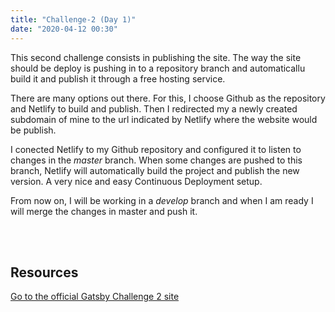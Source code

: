 ```yaml
---
title: "Challenge-2 (Day 1)"
date: "2020-04-12 00:30"
---
```


This second challenge consists in publishing the site. The way the site should be deploy is pushing in to a repository branch and automaticallu build it and publish it through a free hosting service.

There are many options out there. For this, I choose Github as the repository and Netlify to build and publish. Then I redirected my a newly created subdomain of mine to the url indicated by Netlify where the website would be publish.

I conected Netlify to my Github repository and configured it to listen to changes in the _master_ branch. When some changes are pushed to this branch, Netlify will automatically build the project and publish the new version. A very nice and easy Continuous Deployment setup.

From now on, I will be working in a _develop_ branch and when I am ready I will merge the changes in master and push it.

<br />
<br />

## Resources

[Go to the official Gatsby Challenge 2 site](https://www.gatsbyjs.org/blog/100days/free-hosting/)
